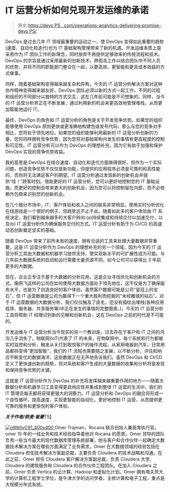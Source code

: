# IT 运营分析如何兑现开发运维的承诺

> 原文:[https://devo PS . com/operations-analytics-delivering-promise-devo PS/](https://devops.com/operations-analytics-delivering-promise-devops/)

DevOps 是过去几年 IT 领域最重要的运动之一，使 DevOps 变得如此重要的趋势(速度、自动化和迭代)也为 IT 基础架构管理带来了新的机遇。开发运维本质上是采用作为 IT 团队工作的新理念，同时放弃不再提供足够效率的传统流程和技术。DevOps 的宗旨是通过采用最新的创新技术，跨孤岛工作以结合团队中不同人员的优势，并将不同的职能部门整合在一起，以更高效、更智能和更具成本效益的方式做事。

同样，随着基础架构变得越来越复杂和异构，今天的 IT 运营分析解决方案对这种协作精神变得越来越友好。DevOps 团队必须以新的方式一起工作，不同的过程和组织的不同部分以独特的方式交互，这在几年前可能是不可想象的。同样，当今的 IT 运营分析界正在不断发展，通过利用新的机会来更高效地管理堆栈，从而更加智能地运行 IT。

最终，DevOps 的角色和 IT 运营分析的角色是关于开发竞争优势。如果您的组织能够使用 DevOps 原则更快或更准确地构建包或发布代码，那么与您的竞争对手相比，您将处于领先地位。如果您的组织能够利用最新的 IT 运营分析创新的力量，您将同样拥有竞争优势，因为您将对基础架构内发生的事情有更高程度的控制和可见性。IT 运营分析可以作为 DevOps 的理想补充，因为它有助于加强和保护 DevOps 实现的竞争优势收益。

我的意思是:DevOps 在结合速度、自动化和迭代方面做得很好。但作为一个实际问题，创造竞争优势不仅仅是新功能，你提供的应用程序必须是可靠的和高性能的，否则将无法满足客户的期望。IT 运营分析通过发现新的创新机会并提供“哇！”顾客时刻。借助更好的 IT 运营分析，您可以更好地控制您的 IT 基础设施，而更好的控制会带来更大的创新机会，因为您可以将控制留在内部，而不必依赖外包商来识别您的创新机会。

在几个细分市场中，IT、客户体验和收入之间的联系非常明显。使用实时分析优化在线游戏是一个很好的例子，但趋势远不止于此。随着如此多的客户体验由 IT 系统决定，我们看到越来越多的大客户转向:(a)持续集成和持续交付以加速交付，以及(b) IT 运营分析作为确保服务交付的方式。IT 运营分析有助于为 CI/CD 的高速动态创新奠定坚实的基础。

随着 DevOps 带来了前所未有的速度，拥有合适的工具来处理大量数据非常重要。这是 IT 运营分析作为 DevOps 的理想补充的另一个领域，因为今天的 IT 运营分析工具由大数据和机器学习提供支持，使实现新水平的可扩展性成为可能。与几年前大数据系统的启动和运行需要大量资源不同，如今公司可以获得比 3 年前更多的大数据。

现在，企业正专注于基于大数据的分析应用，这是企业寻找优化和创新机会的方式。像网飞这样的公司在如何使用大数据方面处于领先地位，这不仅是为了确保服务水平，也是为了创造良好的客户体验。虽然客户数据可能是公司“皇冠上的宝石”，但 IT 运营数据是公司为赢得下一个重大胜利而挖掘的“未经雕琢的钻石”。对于 IT 运营数据的大数据分析，我们仅仅触及了皮毛，还没有描绘出堆栈(各种应用程序、服务器、共享服务等)中正在发生的事情的完整图景。)，今天的 IT 运营分析工具将帮助 IT 经理识别新的见解和创新机会，这在 DevOps 之前的时代是不可能的。

开发运维与 IT 运营分析当今现实的另一个教训是，过去存在于客户和 IT 之间的鸿沟几乎消失了。物联网(IoT)代表了 IT 的未来，在物联网中，每个系统和行为都被实时监控和分析，触发从关灯到取悦客户的操作流程。从家用电器到汽车，日常用品都将变得“更加智能”，我们的 IT 流程也需要随之发展，以不断分析、评估和响应不断变化的数据海洋，这些数据正在无声地告诉我们。虽然 DevOps 和 CI/CD 定义了更快速创新的趋势，但对系统和客户生成的大量数据的收集和分析将是发现和保持竞争优势的关键。

这就是 IT 运营分析作为 DevOps 的补充将发挥越来越重要作用的地方——随着大数据分析和机器学习工具变得更具响应性并集成到整体 IT 运营的生活中，我们的 IT 管理员每天都将获得更强大的洞察力。IT 运营分析和 DevOps 的融合将形成一个良性循环，提高速度，实现更智能的自动化，更好地控制 IT 运营，从而提供更可靠的服务和更愉悦的客户体验。

***关于作者/欧麦·崔曼***T5】

[![oWkhyC91_400x400](../Images/6878975552d11d559522c110e97af992.png) ](https://devops.com/wp-content/uploads/2015/08/oWkhyC91_400x400.jpeg) Omer Trajman，Rocana 联合创始人兼首席执行官。omer 15 年的一线业务和技术经验指导着他对 Rocana 的愿景。Omer 领导的团队负责一些当今最大的现代数据库管理系统部署，他与客户和合作伙伴一起确定大数据技术解决方案在哪些方面满足了业务需求。Omer 在大数据领域的经验包括在 Cloudera 担任技术解决方案副总裁，主要负责 Cloudera 的技术战略和沟通。在此之前，Omer 担任 Cloudera 客户解决方案副总裁，负责 Cloudera 大学、Cloudera 的建筑服务和 Cloudera 的合作伙伴工程团队。在加入 Cloudera 之前，Omer 负责 Vertica 的云计算、Hadoop 和虚拟化计划。Omer 拥有塔夫茨大学的计算机工程学士学位，是牛津大学的访问学者，主修计算和电子工程，重点是大规模分布式系统。